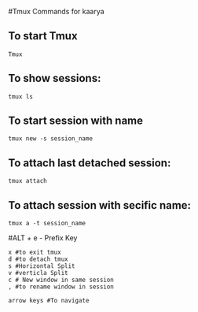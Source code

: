 #Tmux Commands for kaarya

## To start Tmux
```
Tmux
```

## To show sessions:
```
tmux ls

```

## To start session with name

```
tmux new -s session_name
```

## To attach last detached session:

```
tmux attach
```

## To attach session with secific name:

```
tmux a -t session_name
```

#ALT + e - Prefix Key

```
x #to exit tmux
d #to detach tmux 
s #Horizontal Split
v #verticla Split
c # New window in same session
, #to rename window in session

arrow keys #To navigate

```

 
